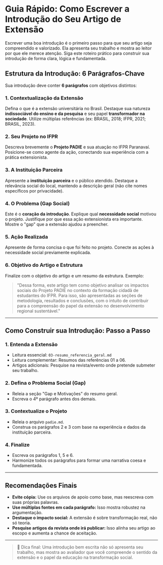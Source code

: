 # Guia Rápido: Como Escrever a Introdução do Seu Artigo de Extensão

Escrever uma boa introdução é o primeiro passo para que seu artigo seja compreendido e valorizado. Ela apresenta seu trabalho e mostra ao leitor por que ele merece atenção. Siga este roteiro prático para construir sua introdução de forma clara, lógica e fundamentada.

## Estrutura da Introdução: 6 Parágrafos-Chave

Sua introdução deve conter **6 parágrafos** com objetivos distintos:

### 1. Contextualização da Extensão
Defina o que é a extensão universitária no Brasil. Destaque sua natureza **indissociável do ensino e da pesquisa** e seu papel **transformador na sociedade**. Utilize múltiplas referências (ex: BRASIL, 2018; IFPR, 2021; BRASIL, 2023).

### 2. Seu Projeto no IFPR
Descreva brevemente o **Projeto PADIE** e sua atuação no IFPR Paranavaí. Posicione-se como agente da ação, conectando sua experiência com a prática extensionista.

### 3. A Instituição Parceira
Apresente a **instituição parceira** e o público atendido. Destaque a relevância social do local, mantendo a descrição geral (não cite nomes específicos por privacidade).

### 4. O Problema (Gap Social)
Este é o **coração da introdução**. Explique qual **necessidade social** motivou o projeto. Justifique por que essa ação extensionista era importante. Mostre o "gap" que a extensão ajudou a preencher.

### 5. Ação Realizada
Apresente de forma concisa o que foi feito no projeto. Conecte as ações à necessidade social previamente explicada.

### 6. Objetivo do Artigo e Estrutura
Finalize com o objetivo do artigo e um resumo da estrutura. Exemplo:

> "Dessa forma, este artigo tem como objetivo analisar os impactos sociais do Projeto PADIE no contexto da formação cidadã de estudantes do IFPR. Para isso, são apresentadas as seções de metodologia, resultados e conclusões, com o intuito de contribuir para a compreensão do papel da extensão no desenvolvimento regional sustentável."

---

## Como Construir sua Introdução: Passo a Passo

### 1. Entenda a Extensão
- Leitura essencial: `03-resumo_referencia_geral.md`
- Leitura complementar: Resumos das referências 01 a 06.
- Artigos adicionais: Pesquise na revista/evento onde pretende submeter seu trabalho.

### 2. Defina o Problema Social (Gap)
- Releia a seção "Gap e Motivações" do resumo geral.
- Escreva o 4º parágrafo antes dos demais.

### 3. Contextualize o Projeto
- Releia o arquivo `padie.md`.
- Construa os parágrafos 2 e 3 com base na experiência e dados da instituição parceira.

### 4. Finalize
- Escreva os parágrafos 1, 5 e 6.
- Harmonize todos os parágrafos para formar uma narrativa coesa e fundamentada.

---

## Recomendações Finais

- **Evite cópia:** Use os arquivos de apoio como base, mas reescreva com suas próprias palavras.
- **Use múltiplas fontes em cada parágrafo:** Isso mostra robustez na argumentação.
- **Destaque o impacto social:** A extensão é sobre transformação real, não só teoria.
- **Pesquise artigos da revista onde irá publicar:** Isso alinha seu artigo ao escopo e aumenta a chance de aceitação.

---

> 📌 Dica final: Uma introdução bem escrita não só apresenta seu trabalho, mas mostra ao avaliador que você compreende o sentido da extensão e o papel da educação na transformação social.

